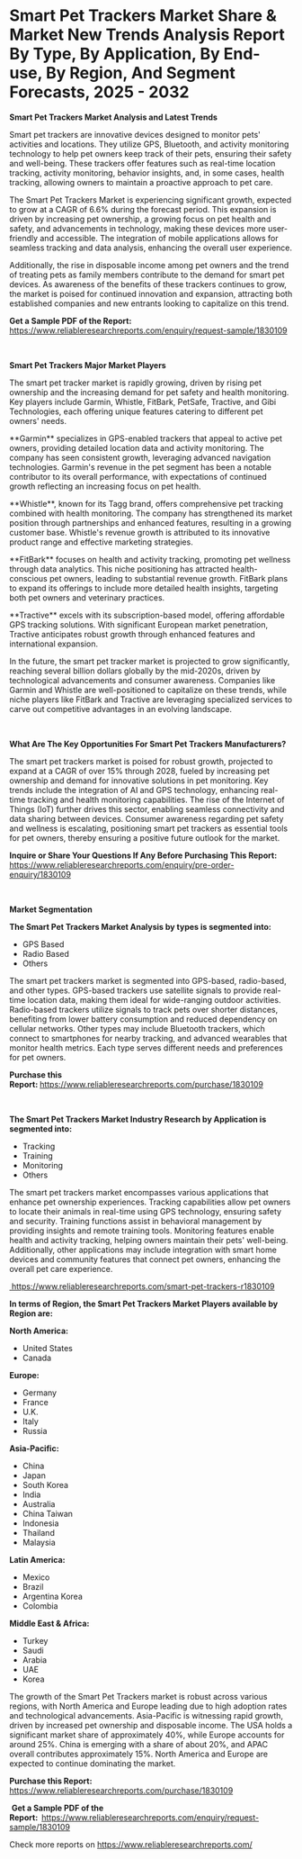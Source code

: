 <p><h1>Smart Pet Trackers Market Share & Market New Trends Analysis Report By Type, By Application, By End-use, By Region, And Segment Forecasts, 2025 - 2032</h1></p><p><strong>Smart Pet Trackers Market Analysis and Latest Trends</strong></p>
<p><p>Smart pet trackers are innovative devices designed to monitor pets' activities and locations. They utilize GPS, Bluetooth, and activity monitoring technology to help pet owners keep track of their pets, ensuring their safety and well-being. These trackers offer features such as real-time location tracking, activity monitoring, behavior insights, and, in some cases, health tracking, allowing owners to maintain a proactive approach to pet care.</p><p>The Smart Pet Trackers Market is experiencing significant growth, expected to grow at a CAGR of 6.6% during the forecast period. This expansion is driven by increasing pet ownership, a growing focus on pet health and safety, and advancements in technology, making these devices more user-friendly and accessible. The integration of mobile applications allows for seamless tracking and data analysis, enhancing the overall user experience. </p><p>Additionally, the rise in disposable income among pet owners and the trend of treating pets as family members contribute to the demand for smart pet devices. As awareness of the benefits of these trackers continues to grow, the market is poised for continued innovation and expansion, attracting both established companies and new entrants looking to capitalize on this trend.</p></p>
<p><strong>Get a Sample PDF of the Report:&nbsp;</strong> <a href="https://www.reliableresearchreports.com/enquiry/request-sample/1830109?utm_campaign=3287&utm_medium=2&utm_source=Github&utm_content=ia&utm_term=05042025&utm_id=smart-pet-trackers">https://www.reliableresearchreports.com/enquiry/request-sample/1830109</a></p>
<p>&nbsp;</p>
<p><strong>Smart Pet Trackers Major Market Players</strong></p>
<p><p>The smart pet tracker market is rapidly growing, driven by rising pet ownership and the increasing demand for pet safety and health monitoring. Key players include Garmin, Whistle, FitBark, PetSafe, Tractive, and Gibi Technologies, each offering unique features catering to different pet owners' needs.</p><p>**Garmin** specializes in GPS-enabled trackers that appeal to active pet owners, providing detailed location data and activity monitoring. The company has seen consistent growth, leveraging advanced navigation technologies. Garmin's revenue in the pet segment has been a notable contributor to its overall performance, with expectations of continued growth reflecting an increasing focus on pet health.</p><p>**Whistle**, known for its Tagg brand, offers comprehensive pet tracking combined with health monitoring. The company has strengthened its market position through partnerships and enhanced features, resulting in a growing customer base. Whistle's revenue growth is attributed to its innovative product range and effective marketing strategies.</p><p>**FitBark** focuses on health and activity tracking, promoting pet wellness through data analytics. This niche positioning has attracted health-conscious pet owners, leading to substantial revenue growth. FitBark plans to expand its offerings to include more detailed health insights, targeting both pet owners and veterinary practices.</p><p>**Tractive** excels with its subscription-based model, offering affordable GPS tracking solutions. With significant European market penetration, Tractive anticipates robust growth through enhanced features and international expansion.</p><p>In the future, the smart pet tracker market is projected to grow significantly, reaching several billion dollars globally by the mid-2020s, driven by technological advancements and consumer awareness. Companies like Garmin and Whistle are well-positioned to capitalize on these trends, while niche players like FitBark and Tractive are leveraging specialized services to carve out competitive advantages in an evolving landscape.</p></p>
<p>&nbsp;</p>
<p><strong>What Are The Key Opportunities For Smart Pet Trackers Manufacturers?</strong></p>
<p><p>The smart pet trackers market is poised for robust growth, projected to expand at a CAGR of over 15% through 2028, fueled by increasing pet ownership and demand for innovative solutions in pet monitoring. Key trends include the integration of AI and GPS technology, enhancing real-time tracking and health monitoring capabilities. The rise of the Internet of Things (IoT) further drives this sector, enabling seamless connectivity and data sharing between devices. Consumer awareness regarding pet safety and wellness is escalating, positioning smart pet trackers as essential tools for pet owners, thereby ensuring a positive future outlook for the market.</p></p>
<p><strong>Inquire or Share Your Questions If Any Before Purchasing This Report:</strong> <a href="https://www.reliableresearchreports.com/enquiry/pre-order-enquiry/1830109?utm_campaign=3287&utm_medium=2&utm_source=Github&utm_content=ia&utm_term=05042025&utm_id=smart-pet-trackers">https://www.reliableresearchreports.com/enquiry/pre-order-enquiry/1830109</a></p>
<p>&nbsp;</p>
<p><strong>Market Segmentation</strong></p>
<p><strong>The Smart Pet Trackers Market Analysis by types is segmented into:</strong></p>
<p><ul><li>GPS Based</li><li>Radio Based</li><li>Others</li></ul></p>
<p><p>The smart pet trackers market is segmented into GPS-based, radio-based, and other types. GPS-based trackers use satellite signals to provide real-time location data, making them ideal for wide-ranging outdoor activities. Radio-based trackers utilize signals to track pets over shorter distances, benefiting from lower battery consumption and reduced dependency on cellular networks. Other types may include Bluetooth trackers, which connect to smartphones for nearby tracking, and advanced wearables that monitor health metrics. Each type serves different needs and preferences for pet owners.</p></p>
<p><strong>Purchase this Report:&nbsp;</strong><a href="https://www.reliableresearchreports.com/purchase/1830109?utm_campaign=3287&utm_medium=2&utm_source=Github&utm_content=ia&utm_term=05042025&utm_id=smart-pet-trackers">https://www.reliableresearchreports.com/purchase/1830109</a></p>
<p>&nbsp;</p>
<p><strong>The Smart Pet Trackers Market Industry Research by Application is segmented into:</strong></p>
<p><ul><li>Tracking</li><li>Training</li><li>Monitoring</li><li>Others</li></ul></p>
<p><p>The smart pet trackers market encompasses various applications that enhance pet ownership experiences. Tracking capabilities allow pet owners to locate their animals in real-time using GPS technology, ensuring safety and security. Training functions assist in behavioral management by providing insights and remote training tools. Monitoring features enable health and activity tracking, helping owners maintain their pets' well-being. Additionally, other applications may include integration with smart home devices and community features that connect pet owners, enhancing the overall pet care experience.</p></p>
<p><a href="https://www.reliableresearchreports.com/smart-pet-trackers-r1830109?utm_campaign=3287&utm_medium=2&utm_source=Github&utm_content=ia&utm_term=05042025&utm_id=smart-pet-trackers">&nbsp;https://www.reliableresearchreports.com/smart-pet-trackers-r1830109</a></p>
<p><strong>In terms of Region, the Smart Pet Trackers Market Players available by Region are:</strong></p>
<p>
    <p> <strong> North America: </strong>
        <ul>
            <li>United States</li>
            <li>Canada</li>
        </ul>
        </p> 
    <p> <strong> Europe: </strong>
        <ul>
            <li>Germany</li>
            <li>France</li>
            <li>U.K.</li>
            <li>Italy</li>
            <li>Russia</li>
        </ul>
        </p> 
    <p> <strong> Asia-Pacific: </strong>
        <ul>
            <li>China</li>
            <li>Japan</li>
            <li>South Korea</li>
            <li>India</li>
            <li>Australia</li>
            <li>China Taiwan</li>
            <li>Indonesia</li>
            <li>Thailand</li>
            <li>Malaysia</li>
        </ul>
        </p> 
    <p> <strong> Latin America: </strong>
        <ul>
            <li>Mexico</li>
            <li>Brazil</li>
            <li>Argentina Korea</li>
            <li>Colombia</li>
        </ul>
        </p> 
    <p> <strong> Middle East & Africa: </strong>
        <ul>
            <li>Turkey</li>
            <li>Saudi</li>
            <li>Arabia</li>
            <li>UAE</li>
            <li>Korea</li>
        </ul>
    </p>
    </p>
<p><p>The growth of the Smart Pet Trackers market is robust across various regions, with North America and Europe leading due to high adoption rates and technological advancements. Asia-Pacific is witnessing rapid growth, driven by increased pet ownership and disposable income. The USA holds a significant market share of approximately 40%, while Europe accounts for around 25%. China is emerging with a share of about 20%, and APAC overall contributes approximately 15%. North America and Europe are expected to continue dominating the market.</p></p>
<p><strong>Purchase this Report: </strong><a href="https://www.reliableresearchreports.com/purchase/1830109?utm_campaign=3287&utm_medium=2&utm_source=Github&utm_content=ia&utm_term=05042025&utm_id=smart-pet-trackers">https://www.reliableresearchreports.com/purchase/1830109</a></p>
<p>&nbsp;<strong>Get a Sample PDF of the Report:&nbsp;&nbsp;</strong><a href="https://www.reliableresearchreports.com/enquiry/request-sample/1830109?utm_campaign=3287&utm_medium=2&utm_source=Github&utm_content=ia&utm_term=05042025&utm_id=smart-pet-trackers">https://www.reliableresearchreports.com/enquiry/request-sample/1830109</a></p>
<p><strong></strong></p>
<p>Check more reports on <a href="https://www.reliableresearchreports.com/?utm_campaign=3287&utm_medium=2&utm_source=Github&utm_content=ia&utm_term=05042025&utm_id=smart-pet-trackers">https://www.reliableresearchreports.com/</a></p>